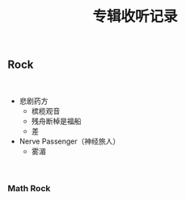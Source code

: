 <h1 align="center">专辑收听记录</h1>

<br>

## Rock

<br>

- 悲剧药方
  - 槟榄观音
  - 残舟断棹是福船
  - 差
- Nerve Passenger（神经旅人）
  - 雾湄

<br>

### Math Rock

<br>